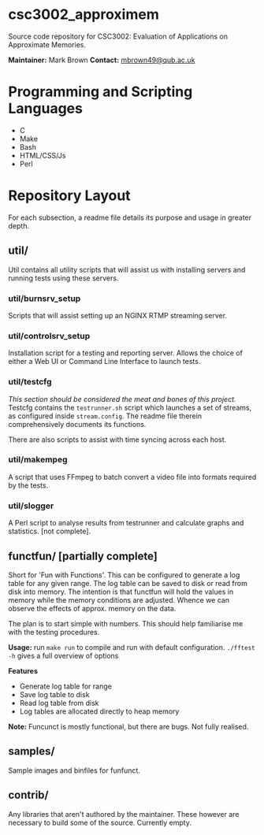 # csc3002_approximem

Source code repository for CSC3002: Evaluation of Applications on Approximate
Memories.

**Maintainer:** Mark Brown
**Contact:** mbrown49@qub.ac.uk

# Programming and Scripting Languages
* C
* Make
* Bash
* HTML/CSS/Js
* Perl

# Repository Layout
For each subsection, a readme file details its purpose and usage in greater depth.

## util/
Util contains all utility scripts that will assist us with installing servers and running tests using these servers.

### util/burnsrv_setup
Scripts that will assist setting up an NGINX RTMP streaming server.

### util/controlsrv_setup
Installation script for a testing and reporting server. Allows the choice of either a Web UI or Command Line Interface to launch tests. 

### util/testcfg
*This section should be considered the meat and bones of this project.* Testcfg contains the `testrunner.sh` script which launches a set of streams, as configured inside `stream.config`. The readme file therein comprehensively documents its functions.

There are also scripts to assist with time syncing across each host.

### util/makempeg
A script that uses FFmpeg to batch convert a video file into formats required by the tests.

### util/slogger
A Perl script to analyse results from testrunner and calculate graphs and statistics. [not complete].


## functfun/ [partially complete]
Short for 'Fun with Functions'. This can be configured to generate a log table
for any given range. The log table can be saved to disk or read from disk into
memory. The intention is that functfun will hold the values in memory while
the memory conditions are adjusted. Whence we can observe the effects of approx.
memory on the data.

The plan is to start simple with numbers. This should help familiarise me with
the testing procedures.

**Usage:** run `make run` to compile and run with default configuration.
`./fftest -h` gives a full overview of options

**Features**
* Generate log table for range
* Save log table to disk
* Read log table from disk
* Log tables are allocated directly to heap memory

**Note:** Funcunct is mostly functional, but there are bugs. Not fully realised.

## samples/

Sample images and binfiles for funfunct.

## contrib/
Any libraries that aren't authored by the maintainer. These however are
necessary to build some of the source. Currently empty.


